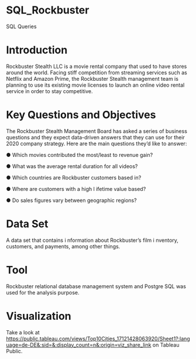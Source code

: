 # SQL_Rockbuster
SQL Queries
# Introduction
Rockbuster Stealth LLC is a movie rental company that used to have stores around the
world. Facing stiff competition from streaming services such as Netflix and Amazon Prime,
the Rockbuster Stealth management team is planning to use its existing movie licenses to
launch an online video rental service in order to stay competitive.

# Key Questions and Objectives
The Rockbuster Stealth Management Board has asked a series of business questions and
they expect data-driven answers that they can use for their 2020 company strategy. Here are
the main questions they’d like to answer:

● Which movies contributed the most/least to revenue gain?

● What was the average rental duration for all videos?

● Which countries are Rockbuster customers based in?

● Where are customers with a high l ifetime value based?

● Do sales figures vary between geographic regions?

# Data Set
A data set that contains i nformation about Rockbuster’s
film i nventory, customers, and payments, among other things.

# Tool
Rockbuster relational database management system and Postgre SQL was used for the analysis purpose. 

# Visualization
Take a look at https://public.tableau.com/views/Top10Cities_17121428063920/Sheet1?:language=de-DE&:sid=&:display_count=n&:origin=viz_share_link on Tableau Public.
